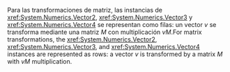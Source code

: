 <span data-ttu-id="c704c-101">Para las transformaciones de matriz, las instancias de <xref:System.Numerics.Vector2>, <xref:System.Numerics.Vector3> y <xref:System.Numerics.Vector4> se representan como filas: un vector *v* se transforma mediante una matriz *M* con multiplicación *vM*.</span><span class="sxs-lookup"><span data-stu-id="c704c-101">For matrix transformations, the <xref:System.Numerics.Vector2>, <xref:System.Numerics.Vector3>, and <xref:System.Numerics.Vector4> instances are represented as rows: a vector *v* is transformed by a matrix *M* with *vM* multiplication.</span></span>
